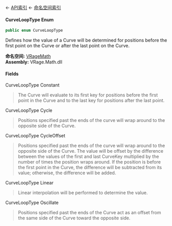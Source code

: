 ← [API索引](Api-Index) ← [命名空间索引](Namespace-Index)

#### CurveLoopType Enum

```csharp
public enum CurveLoopType
```

Defines how the value of a Curve will be determined for positions before the first point on the Curve or after the last point on the Curve.

**命名空间:** [VRageMath](VRageMath)  
**Assembly:** VRage.Math.dll

#### Fields

CurveLoopType Constant

> The Curve will evaluate to its first key for positions before the first point in the Curve and to the last key for positions after the last point.

CurveLoopType Cycle

> Positions specified past the ends of the curve will wrap around to the opposite side of the Curve.

CurveLoopType CycleOffset

> Positions specified past the ends of the curve will wrap around to the opposite side of the Curve. The value will be offset by the difference between the values of the first and last CurveKey multiplied by the number of times the position wraps around. If the position is before the first point in the Curve, the difference will be subtracted from its value; otherwise, the difference will be added.

CurveLoopType Linear

> Linear interpolation will be performed to determine the value.

CurveLoopType Oscillate

> Positions specified past the ends of the Curve act as an offset from the same side of the Curve toward the opposite side.

